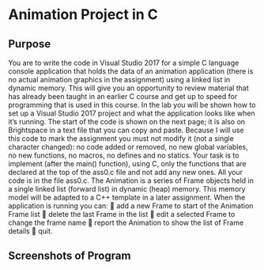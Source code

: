 # Animation Project in C

## Purpose
You are to write the code in Visual Studio 2017 for a simple C language console application
that holds the data of an animation application (there is no actual animation graphics in the assignment)
using a linked list in dynamic memory. This will give you an opportunity to review material that has
already been taught in an earlier C course and get up to speed for programming that is used in this
course. In the lab you will be shown how to set up a Visual Studio 2017 project and what the application
looks like when it’s running.
The start of the code is shown on the next page; it is also on Brightspace in a text file that you can copy
and paste. Because I will use this code to mark the assignment you must not modify it (not a single
character changed): no code added or removed, no new global variables, no new functions, no macros,
no defines and no statics. Your task is to implement (after the main() function), using C, only the functions
that are declared at the top of the ass0.c file and not add any new ones. All your code is in the file ass0.c.
The Animation is a series of Frame objects held in a single linked list (forward list) in dynamic (heap)
memory. This memory model will be adapted to a C++ template in a later assignment.
When the application is running you can:
 add a new Frame to start of the Animation Frame list
 delete the last Frame in the list
 edit a selected Frame to change the frame name
 report the Animation to show the list of Frame details
 quit.

## Screenshots of Program
